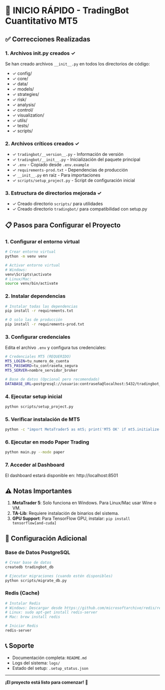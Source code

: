 # 🚀 INICIO RÁPIDO - TradingBot Cuantitativo MT5

## ✅ Correcciones Realizadas

### 1. **Archivos __init__.py creados** ✓
Se han creado archivos `__init__.py` en todos los directorios de código:
- ✓ config/
- ✓ core/
- ✓ data/
- ✓ models/
- ✓ strategies/
- ✓ risk/
- ✓ analysis/
- ✓ control/
- ✓ visualization/
- ✓ utils/
- ✓ tests/
- ✓ scripts/

### 2. **Archivos críticos creados** ✓
- ✓ `tradingbot/__version__.py` - Información de versión
- ✓ `tradingbot/__init__.py` - Inicialización del paquete principal
- ✓ `.env` - Copiado desde `.env.example`
- ✓ `requirements-prod.txt` - Dependencias de producción
- ✓ `__init__.py` en raíz - Para importaciones
- ✓ `scripts/setup_project.py` - Script de configuración inicial

### 3. **Estructura de directorios mejorada** ✓
- ✓ Creado directorio `scripts/` para utilidades
- ✓ Creado directorio `tradingbot/` para compatibilidad con setup.py

## 📋 Pasos para Configurar el Proyecto

### 1. **Configurar el entorno virtual**
```bash
# Crear entorno virtual
python -m venv venv

# Activar entorno virtual
# Windows:
venv\Scripts\activate
# Linux/Mac:
source venv/bin/activate
```

### 2. **Instalar dependencias**
```bash
# Instalar todas las dependencias
pip install -r requirements.txt

# O solo las de producción
pip install -r requirements-prod.txt
```

### 3. **Configurar credenciales**
Edita el archivo `.env` y configura tus credenciales:
```bash
# Credenciales MT5 (REQUERIDO)
MT5_LOGIN=tu_numero_de_cuenta
MT5_PASSWORD=tu_contraseña_segura
MT5_SERVER=nombre_servidor_broker

# Base de datos (Opcional pero recomendado)
DATABASE_URL=postgresql://usuario:contraseña@localhost:5432/tradingbot_db
```

### 4. **Ejecutar setup inicial**
```bash
python scripts/setup_project.py
```

### 5. **Verificar instalación de MT5**
```bash
python -c "import MetaTrader5 as mt5; print('MT5 OK' if mt5.initialize() else 'MT5 Error')"
```

### 6. **Ejecutar en modo Paper Trading**
```bash
python main.py --mode paper
```

### 7. **Acceder al Dashboard**
El dashboard estará disponible en: http://localhost:8501

## ⚠️ Notas Importantes

1. **MetaTrader 5**: Solo funciona en Windows. Para Linux/Mac usar Wine o VM.
2. **TA-Lib**: Requiere instalación de binarios del sistema.
3. **GPU Support**: Para TensorFlow GPU, instalar: `pip install tensorflow[and-cuda]`

## 🔧 Configuración Adicional

### Base de Datos PostgreSQL
```bash
# Crear base de datos
createdb tradingbot_db

# Ejecutar migraciones (cuando estén disponibles)
python scripts/migrate_db.py
```

### Redis (Cache)
```bash
# Instalar Redis
# Windows: Descargar desde https://github.com/microsoftarchive/redis/releases
# Linux: sudo apt-get install redis-server
# Mac: brew install redis

# Iniciar Redis
redis-server
```

## 📞 Soporte

- Documentación completa: `README.md`
- Logs del sistema: `logs/`
- Estado del setup: `.setup_status.json`

---
**¡El proyecto está listo para comenzar!** 🎉